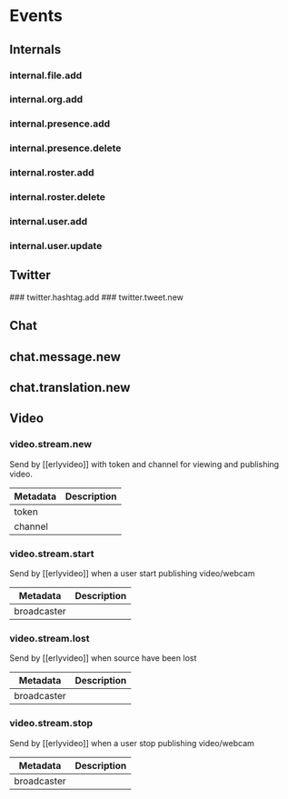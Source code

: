 # Events

## Internals

### internal.file.add
### internal.org.add
### internal.presence.add
### internal.presence.delete
### internal.roster.add
### internal.roster.delete
### internal.user.add
### internal.user.update

## Twitter

### twitter.hashtag.add
### twitter.tweet.new

## Chat

## chat.message.new
## chat.translation.new

## Video

### video.stream.new

Send by [[erlyvideo]] with token and channel for viewing and publishing video.

Metadata       | Description
---------------|------------------------------------------
token          |
channel        |


### video.stream.start

Send by [[erlyvideo]] when a user start publishing video/webcam

Metadata       | Description
---------------|------------------------------------------
broadcaster    |

### video.stream.lost

Send by [[erlyvideo]] when source have been lost

Metadata       | Description
---------------|------------------------------------------
broadcaster    |

### video.stream.stop

Send by [[erlyvideo]] when a user stop publishing video/webcam

Metadata       | Description
---------------|------------------------------------------
broadcaster    |


